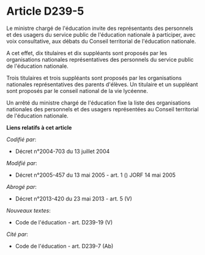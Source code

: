 # Article D239-5

Le ministre chargé de l'éducation invite des représentants des personnels et des usagers du service public de l'éducation
nationale à participer, avec voix consultative, aux débats du Conseil territorial de l'éducation nationale.

A cet effet, dix titulaires et dix suppléants sont proposés par les organisations nationales représentatives des personnels
du service public de l'éducation nationale.

Trois titulaires et trois suppléants sont proposés par les organisations nationales représentatives des parents d'élèves. Un
titulaire et un suppléant sont proposés par le conseil national de la vie lycéenne.

Un arrêté du ministre chargé de l'éducation fixe la liste des organisations nationales des personnels et des usagers
représentées au Conseil territorial de l'éducation nationale.

**Liens relatifs à cet article**

_Codifié par_:

  - Décret n°2004-703 du 13 juillet 2004

_Modifié par_:

  - Décret n°2005-457 du 13 mai 2005 - art. 1 () JORF 14 mai 2005

_Abrogé par_:

  - Décret n°2013-420 du 23 mai 2013 - art. 5 (V)

_Nouveaux textes_:

  - Code de l'éducation - art. D239-19 (V)

_Cité par_:

  - Code de l'éducation - art. D239-7 (Ab)
